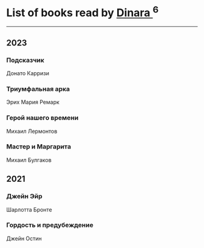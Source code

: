 # List of books read by [Dinara ](https://plus.google.com/u/0/107718177426132290975/)<sup>6</sup>
---

## 2023

### Подсказчик
Донато Карризи


### Триумфальная арка
Эрих Мария Ремарк


### Герой нашего времени
Михаил Лермонтов


### Мастер и Маргарита
Михаил Булгаков



## 2021

### Джейн Эйр
Шарлотта Бронте


### Гордость и предубеждение
Джейн Остин



